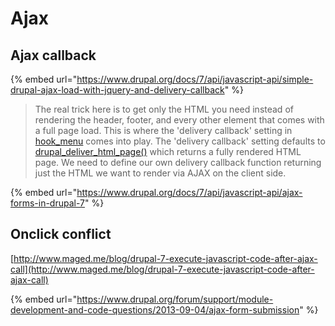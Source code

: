 # Ajax

## Ajax callback

{% embed url="https://www.drupal.org/docs/7/api/javascript-api/simple-drupal-ajax-load-with-jquery-and-delivery-callback" %}

> The real trick here is to get only the HTML you need instead of rendering the header, footer, and every other element that comes with a full page load. This is where the 'delivery callback' setting in [hook\_menu](https://api.drupal.org/api/drupal/modules!system!system.api.php/function/hook_menu/7) comes into play. The 'delivery callback' setting defaults to [drupal\_deliver\_html\_page\(\)](https://api.drupal.org/api/drupal/includes!common.inc/function/drupal_deliver_html_page/7) which returns a fully rendered HTML page. We need to define our own delivery callback function returning just the HTML we want to render via AJAX on the client side.



{% embed url="https://www.drupal.org/docs/7/api/javascript-api/ajax-forms-in-drupal-7" %}

## Onclick conflict

[http://www.maged.me/blog/drupal-7-execute-javascript-code-after-ajax-call](http://www.maged.me/blog/drupal-7-execute-javascript-code-after-ajax-call)







{% embed url="https://www.drupal.org/forum/support/module-development-and-code-questions/2013-09-04/ajax-form-submission" %}





